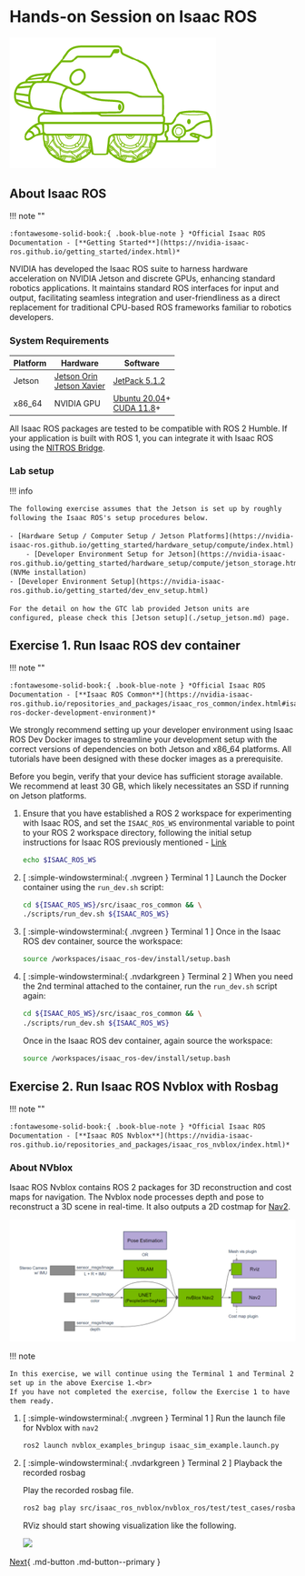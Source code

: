 # Hands-on Session on Isaac ROS

![Isaac ROS Turtle Logo](images/isaac-ros-logo.png)


## About Isaac ROS

!!! note ""

    :fontawesome-solid-book:{ .book-blue-note } *Official Isaac ROS Documentation - [**Getting Started**](https://nvidia-isaac-ros.github.io/getting_started/index.html)*

NVIDIA has developed the Isaac ROS suite to harness hardware acceleration on NVIDIA Jetson and discrete GPUs, enhancing standard robotics applications. It maintains standard ROS interfaces for input and output, facilitating seamless integration and user-friendliness as a direct replacement for traditional CPU-based ROS frameworks familiar to robotics developers.

### System Requirements

|Platform|Hardware|Software|
|-|-|-|
|Jetson|[Jetson Orin](https://www.nvidia.com/en-us/autonomous-machines/embedded-systems/jetson-orin/)<br>[Jetson Xavier](https://www.nvidia.com/en-us/autonomous-machines/embedded-systems/jetson-agx-xavier/)|[JetPack 5.1.2](https://developer.nvidia.com/embedded/jetpack)|
|x86_64|NVIDIA GPU|[Ubuntu 20.04](https://releases.ubuntu.com/20.04/)+<br>[CUDA 11.8](https://developer.nvidia.com/cuda-downloads)+|


All Isaac ROS packages are tested to be compatible with ROS 2 Humble. If your application is built with ROS 1, you can integrate it with Isaac ROS using the [NITROS Bridge](https://nvidia-isaac-ros.github.io/repositories_and_packages/isaac_ros_nitros_bridge/index.html).

### Lab setup

!!! info

    The following exercise assumes that the Jetson is set up by roughly following the Isaac ROS's setup procedures below.

    - [Hardware Setup / Computer Setup / Jetson Platforms](https://nvidia-isaac-ros.github.io/getting_started/hardware_setup/compute/index.html)
        - [Developer Environment Setup for Jetson](https://nvidia-isaac-ros.github.io/getting_started/hardware_setup/compute/jetson_storage.html) (NVMe installation)
    - [Developer Environment Setup](https://nvidia-isaac-ros.github.io/getting_started/dev_env_setup.html)

    For the detail on how the GTC lab provided Jetson units are configured, please check this [Jetson setup](./setup_jetson.md) page.

## Exercise 1. Run Isaac ROS dev container

!!! note ""

    :fontawesome-solid-book:{ .book-blue-note } *Official Isaac ROS Documentation - [**Isaac ROS Common**](https://nvidia-isaac-ros.github.io/repositories_and_packages/isaac_ros_common/index.html#isaac-ros-docker-development-environment)*

We strongly recommend setting up your developer environment using Isaac ROS Dev Docker images to streamline your development setup with the correct versions of dependencies on both Jetson and x86_64 platforms. All tutorials have been designed with these docker images as a prerequisite.

Before you begin, verify that your device has sufficient storage available. We recommend at least 30 GB, which likely necessitates an SSD if running on Jetson platforms.

1. Ensure that you have established a ROS 2 workspace for experimenting with Isaac ROS, and set the `ISAAC_ROS_WS` environmental variable to point to your ROS 2 workspace directory, following the initial setup instructions for Isaac ROS previously mentioned - [Link](https://nvidia-isaac-ros.github.io/getting_started/dev_env_setup.html)

    ```bash
    echo $ISAAC_ROS_WS
    ```

2. [ :simple-windowsterminal:{ .nvgreen } Terminal 1 ] Launch the Docker container using the `run_dev.sh` script:

    ```bash
    cd ${ISAAC_ROS_WS}/src/isaac_ros_common && \
    ./scripts/run_dev.sh ${ISAAC_ROS_WS}
    ```

3. [ :simple-windowsterminal:{ .nvgreen } Terminal 1 ] Once in the Isaac ROS dev container, source the workspace:

    ```bash
    source /workspaces/isaac_ros-dev/install/setup.bash
    ```

4. [ :simple-windowsterminal:{ .nvdarkgreen } Terminal 2 ] When you need the 2nd terminal attached to the container, run the `run_dev.sh` script again:

    ```bash
    cd ${ISAAC_ROS_WS}/src/isaac_ros_common && \
    ./scripts/run_dev.sh ${ISAAC_ROS_WS}
    ```

    Once in the Isaac ROS dev container, again source the workspace:

    ```bash
    source /workspaces/isaac_ros-dev/install/setup.bash
    ```

## Exercise 2. Run Isaac ROS Nvblox with Rosbag

!!! note ""

    :fontawesome-solid-book:{ .book-blue-note } *Official Isaac ROS Documentation - [**Isaac ROS Nvblox**](https://nvidia-isaac-ros.github.io/repositories_and_packages/isaac_ros_nvblox/index.html)*

### About NVblox

Isaac ROS Nvblox contains ROS 2 packages for 3D reconstruction and cost maps for navigation. The Nvblox node processes depth and pose to reconstruct a 3D scene in real-time. It also outputs a 2D costmap for [Nav2](https://github.com/ros-planning/navigation2).

![alt text](images/nvblox-graph.png)

!!! note

    In this exercise, we will continue using the Terminal 1 and Terminal 2 set up in the above Exercise 1.<br>
    If you have not completed the exercise, follow the Exercise 1 to have them ready. 

1. [ :simple-windowsterminal:{ .nvgreen } Terminal 1 ]  Run the launch file for Nvblox with `nav2`

    ```bash
    ros2 launch nvblox_examples_bringup isaac_sim_example.launch.py
    ```

2. [ :simple-windowsterminal:{ .nvdarkgreen } Terminal 2 ] Playback the recorded rosbag

    Play the recorded rosbag file.

    ```bash
    ros2 bag play src/isaac_ros_nvblox/nvblox_ros/test/test_cases/rosbags/nvblox_pol
    ```

    RViz should start showing visualization like the following.

    ![](../images/ildfjal.png)

[Next](./hardware-in-loop.md){ .md-button .md-button--primary }